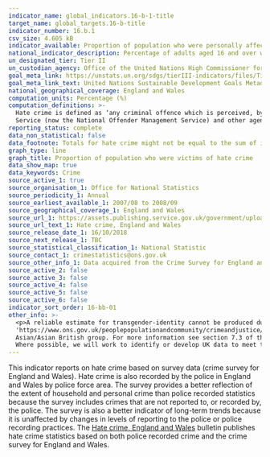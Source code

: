 ```yaml
---
indicator_name: global_indicators.16-b-1-title
target_name: global_targets.16-b-title
indicator_number: 16.b.1
csv_size: 4.605 kB
indicator_available: Proportion of population who were personally affected by hate crime
national_indicator_description: Percentage of adults aged 16 and over who were personally affected by hate crime on one or more occasion. 
un_designated_tier: Tier II
un_custodian_agency: Office of the United Nations High Commissioner for Human Rights (OHCHR)
goal_meta_link: https://unstats.un.org/sdgs/tierIII-indicators/files/Tier3-16-b-01.pdf
goal_meta_link_text: United Nations Sustainable Development Goals Metadata (PDF 4.0 MB)
national_geographical_coverage: England and Wales
computation_units: Percentage (%)
computation_definitions: >-
  Hate crime is defined as ‘any criminal offence which is perceived, by the victim or any other person, to be motivated by hostility or prejudice towards someone based on a personal characteristic.’ This common definition was agreed in 2007 by the police, Crown Prosecution Service, Prison
  Service (now the National Offender Management Service) and other agencies that make up the criminal justice system. There are five centrally monitored strands of hate crime - race or ethnicity; religion or beliefs; sexual orientation; disability; and transgender identity.
reporting_status: complete
data_non_statistical: false
data_footnote: Totals for hate crime might not be equal to the sum of incidents in the related equality strands as the victim may have said the crime was motivated by more than one strand.
graph_type: line
graph_title: Proportion of population who were victims of hate crime
data_show_map: true
data_keywords: Crime
source_active_1: true
source_organisation_1: Office for National Statistics
source_periodicity_1: Annual
source_earliest_available_1: 2007/08 to 2008/09
source_geographical_coverage_1: England and Wales
source_url_1: https://assets.publishing.service.gov.uk/government/uploads/system/uploads/attachment_data/file/748508/hate-crime-1718-hosb2018-appendix-tables.ods
source_url_text_1: Hate crime, England and Wales
source_release_date_1: 16/10/2018
source_next_release_1: TBC
source_statistical_classification_1: National Statistic
source_contact_1: crimestatistics@ons.gov.uk
source_other_info_1: Data acquired from the Crime Survey for England and Wales.
source_active_2: false
source_active_3: false
source_active_4: false
source_active_5: false
source_active_6: false
indicator_sort_order: 16-bb-01
other_info: >-
  <p>A reliable estimate for transgender-identity cannot be produced due to small numbers in the survey  and are therefore not reported.</p><p>For details of the Crime Survey for England and Wales, see the <a href=
  'https://www.ons.gov.uk/peoplepopulationandcommunity/crimeandjustice/methodologies/crimeandjusticemethodology'>user guide</a>  to crime statistics for England and Wales.</p><p>Ethnic group is based on the 2011 Census definition of ethnic group which now includes Chinese in the
  Asian/Asian British group. For more information see section 7.3 of the <a href= 'https://www.ons.gov.uk/peoplepopulationandcommunity/crimeandjustice/methodologies/crimeandjusticemethodology'>user guide.</a></p> This indicator is being used as an approximation of the UN SDG Indicator.
  Where possible, we will work to identify or develop UK data to meet the global indicator specification. This indicator has been identified in collaboration with topic experts.
---
```

This indicator reports on hate crime based on survey data (crime survey for England and Wales). Hate crime is also recorded by the police in England and Wales by police force area. The survey provides a better reflection of the extent of household and personal crime than police recorded statistics because the survey includes crimes that are not reported to, or recorded by, the police. The survey is also a better indicator of long-term trends because it is unaffected by changes in levels of reporting to the police or police recording practices.
The [Hate crime, England and Wales](https://www.gov.uk/government/statistics/hate-crime-england-and-wales-2017-to-2018) bulletin publishes hate crime statistics based on both police recorded crime and the crime survey for England and Wales. 